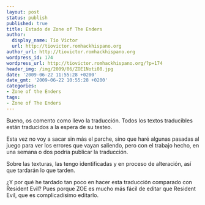 ```yaml
---
layout: post
status: publish
published: true
title: Estado de Zone of The Enders
author:
  display_name: Tío Víctor
  url: http://tiovictor.romhackhispano.org
author_url: http://tiovictor.romhackhispano.org
wordpress_id: 174
wordpress_url: http://tiovictor.romhackhispano.org/?p=174
header_img: /img/2009/06/ZOE1Noti08.jpg
date: '2009-06-22 11:55:28 +0200'
date_gmt: '2009-06-22 10:55:28 +0200'
categories:
- Zone of the Enders
tags:
- Zone of The Enders
---
```

Bueno, os comento como llevo la traducción. Todos los textos traducibles están 
traducidos a la espera de su testeo.

Esta vez no voy a sacar sin más el parche, sino que haré algunas pasadas al juego 
para ver los errores que vayan saliendo, pero con el trabajo hecho, en una semana 
o dos podría publicar la traducción.

Sobre las texturas, las tengo identificadas y en proceso de alteración, así que 
tardarán lo que tarden.

¿Y por qué he tardado tan poco en hacer esta traducción comparado con Resident 
Evil? Pues porque ZOE es mucho más fácil de editar que Resident Evil, que es 
complicadísimo editarlo.
